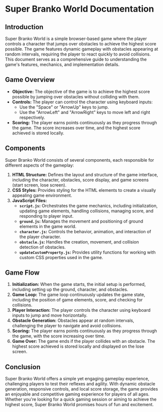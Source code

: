 # Super Branko World Documentation

## Introduction
Super Branko World is a simple browser-based game where the player controls a character that jumps over obstacles to achieve the highest score possible. The game features dynamic gameplay with obstacles appearing at random intervals, requiring the player to react quickly to avoid collisions. This document serves as a comprehensive guide to understanding the game's features, mechanics, and implementation details.

## Game Overview
- **Objective:** The objective of the game is to achieve the highest score possible by jumping over obstacles without colliding with them.
- **Controls:** The player can control the character using keyboard inputs:
  - Use the "Space" or "ArrowUp" keys to jump.
  - Use the "ArrowLeft" and "ArrowRight" keys to move left and right respectively.
- **Scoring:** The player earns points continuously as they progress through the game. The score increases over time, and the highest score achieved is stored locally.

## Components
Super Branko World consists of several components, each responsible for different aspects of the gameplay:
1. **HTML Structure:** Defines the layout and structure of the game interface, including the character, obstacles, score display, and game screens (start screen, lose screen).
2. **CSS Styles:** Provides styling for the HTML elements to create a visually appealing game environment.
3. **JavaScript Files:**
   - **`script.js`:** Orchestrates the game mechanics, including initialization, updating game elements, handling collisions, managing score, and responding to player input.
   - **`ground.js`:** Manages the movement and positioning of ground elements in the game world.
   - **`character.js`:** Controls the behavior, animation, and interaction of the player character.
   - **`obstacle.js`:** Handles the creation, movement, and collision detection of obstacles.
   - **`updateCustomProperty.js`:** Provides utility functions for working with custom CSS properties used in the game.

## Game Flow
1. **Initialization:** When the game starts, the initial setup is performed, including setting up the ground, character, and obstacles.
2. **Game Loop:** The game loop continuously updates the game state, including the position of game elements, score, and checking for collisions.
3. **Player Interaction:** The player controls the character using keyboard inputs to jump and move horizontally.
4. **Obstacle Generation:** Obstacles appear at random intervals, challenging the player to navigate and avoid collisions.
5. **Scoring:** The player earns points continuously as they progress through the game, with the score increasing over time.
6. **Game Over:** The game ends if the player collides with an obstacle. The highest score achieved is stored locally and displayed on the lose screen.

## Conclusion
Super Branko World offers a simple yet engaging gameplay experience, challenging players to test their reflexes and agility. With dynamic obstacle generation, responsive controls, and local score storage, the game provides an enjoyable and competitive gaming experience for players of all ages. Whether you're looking for a quick gaming session or aiming to achieve the highest score, Super Branko World promises hours of fun and excitement.
